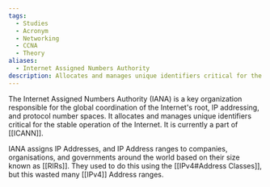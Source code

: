 ```yaml
---
tags:
  - Studies
  - Acronym
  - Networking
  - CCNA
  - Theory
aliases:
  - Internet Assigned Numbers Authority
description: Allocates and manages unique identifiers critical for the stable operation of the Internet.
---
```

The Internet Assigned Numbers Authority (IANA) is a key organization responsible for the global coordination of the Internet's root, IP addressing, and protocol number spaces. It allocates and manages unique identifiers critical for the stable operation of the Internet. It is currently a part of [[ICANN]].

IANA assigns IP Addresses, and IP Address ranges to companies, organisations, and governments around the world based on their size known as [[RIRs]]. They used to do this using the [[IPv4#Address Classes]], but this wasted many [[IPv4]] Address ranges.